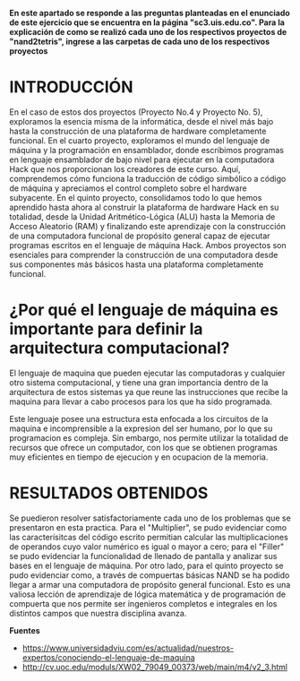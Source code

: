 **En este apartado se responde a las preguntas planteadas en el enunciado de este ejercicio que se encuentra en la página "sc3.uis.edu.co". 
Para la explicación de como se realizó cada uno de los respectivos proyectos de "nand2tetris", ingrese a las carpetas de cada uno de los respectivos proyectos**

# INTRODUCCIÓN
En el caso de estos dos proyectos (Proyecto No.4 y Proyecto No. 5), exploramos la esencia misma de la informática, desde el nivel más bajo hasta la construcción de una plataforma de hardware completamente funcional. En el cuarto proyecto, exploramos el mundo del lenguaje de máquina y la programación en ensamblador, donde escribimos programas en lenguaje ensamblador de bajo nivel para ejecutar en la computadora Hack que nos proporcionan los creadores de este curso. Aquí, comprendemos cómo funciona la traducción de código simbólico a código de máquina y apreciamos el control completo sobre el hardware subyacente. En el quinto proyecto, consolidamos todo lo que hemos aprendido hasta ahora al construir la plataforma de hardware Hack en su totalidad, desde la Unidad Aritmético-Lógica (ALU) hasta la Memoria de Acceso Aleatorio (RAM) y finalizando este aprendizaje con la construcción de una computadora funcional de propósito general capaz de ejecutar programas escritos en el lenguaje de máquina Hack. Ambos proyectos son esenciales para comprender la construcción de una computadora desde sus componentes más básicos hasta una plataforma completamente funcional.

# ¿Por qué el lenguaje de máquina es importante para definir la arquitectura computacional?

El lenguaje de maquina que pueden ejecutar las computadoras y cualquier otro sistema computacional, y tiene una gran importancia dentro de la arquitectura de estos
sistemas ya que reune las instrucciones que recibe la maquina para llevar a cabo procesos para los que ha sido programada.

Este lenguaje posee una estructura esta enfocada a los circuitos de la maquina e incomprensible a la expresion del ser humano, por lo que su programacion es compleja.
Sin embargo, nos permite utilizar la totalidad de recursos que ofrece un computador, con los que se obtienen programas muy eficientes en tiempo de ejecucion y en
ocupacion de la memoria.

# RESULTADOS OBTENIDOS
Se puedieron resolver satisfactoriamente cada uno de los problemas que se presentaron en esta practica. Para el "Multiplier", se pudo evidenciar como las caracterísitcas del código escrito permitian calcular las multiplicaciones de operandos cuyo valor numérico es igual o mayor a cero; para el "Filler" se pudo evidenciar la funcionalidad de llenado de pantalla y analizar sus bases en el lenguaje de máquina. Por otro lado, para el quinto proyecto se pudo evidenciar como, a través de compuertas básicas NAND se ha podido llegar a armar una computadora de propósito general funcional. Esto es una valiosa lección de aprendizaje de lógica matemática y de programación de compuerta que nos permite ser ingenieros completos e integrales en los distintos campos que nuestra disciplina avanza.

**Fuentes**

- https://www.universidadviu.com/es/actualidad/nuestros-expertos/conociendo-el-lenguaje-de-maquina
- http://cv.uoc.edu/moduls/XW02_79049_00373/web/main/m4/v2_3.html
